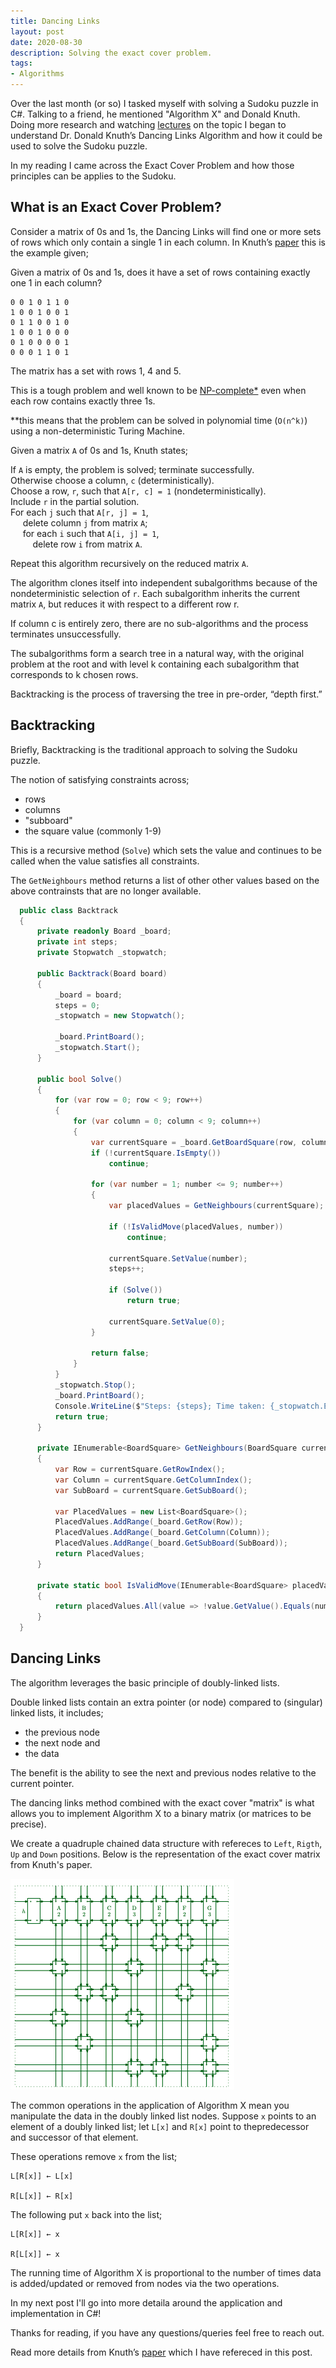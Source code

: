 ```yaml
---
title: Dancing Links
layout: post
date: 2020-08-30
description: Solving the exact cover problem.
tags:
- Algorithms
---
```


Over the last month (or so) I tasked myself with solving a Sudoku puzzle in C#. Talking to a friend, he mentioned "Algorithm X" 
and Donald Knuth. Doing more research and watching [lectures](https://www.youtube.com/watch?v=_cR9zDlvP88) on the topic I began 
to understand Dr. Donald Knuth’s Dancing Links Algorithm and how it could be used to solve the Sudoku puzzle.

In my reading I came across the Exact Cover Problem and how those principles can be applies to the Sudoku.


## What is an Exact Cover Problem?

Consider a matrix of 0s and 1s, the Dancing Links will find one or more sets of rows which only contain a single 1 in 
each column. In Knuth’s [paper](https://arxiv.org/abs/cs/0011047) this is the example given;

Given a matrix of 0s and 1s, does it have a set of rows containing exactly one 1 in each column?

```
0 0 1 0 1 1 0
1 0 0 1 0 0 1
0 1 1 0 0 1 0
1 0 0 1 0 0 0
0 1 0 0 0 0 1
0 0 0 1 1 0 1
```

The matrix has a set with rows 1, 4 and 5.

This is a tough problem and well known to be [NP-complete*](https://en.wikipedia.org/wiki/NP-completeness) 
even when each row contains exactly three 1s.

**this means that the problem can be solved in polynomial time (`O(n^k)`) using a non-deterministic Turing Machine.

Given a matrix `A` of 0s and 1s, Knuth states;

If `A` is empty, the problem is solved; terminate successfully.<br />
Otherwise choose a column, `c` (deterministically).<br />
Choose a row, `r`, such that `A[r, c] = 1` (nondeterministically).<br />
Include `r` in the partial solution.<br />
For each `j` such that `A[r, j] = 1`,<br />&nbsp;&nbsp;&nbsp;&nbsp;
  delete column `j` from matrix `A`;<br />&nbsp;&nbsp;&nbsp;&nbsp;
  for each `i` such that `A[i, j] = 1`,<br />&nbsp;&nbsp;&nbsp;&nbsp;&nbsp;&nbsp;&nbsp;&nbsp;
    delete row `i` from matrix `A`.

Repeat this algorithm recursively on the reduced matrix `A`.

The algorithm clones itself into independent subalgorithms because of the nondeterministic selection of `r`. Each subalgorithm 
inherits the current matrix `A`, but reduces it with respect to a different row r.

If column c is entirely zero, there are no sub-algorithms and the process terminates unsuccessfully.

The subalgorithms form a search tree in a natural way, with the original problem at the root and with level k containing 
each subalgorithm that corresponds to k chosen rows. 

Backtracking is the process of traversing the tree in pre-order, “depth first.”


## Backtracking

Briefly, Backtracking is the traditional approach to solving the Sudoku puzzle. 

The notion of satisfying constraints across;
- rows
- columns 
- "subboard"
- the square value (commonly 1-9)

This is a recursive method (`Solve`) which sets the value and continues to be called when the value satisfies all constraints.

The `GetNeighbours` method returns a list of other other values based on the above contrainsts that are no longer available.


``` csharp
  public class Backtrack
  {
      private readonly Board _board;
      private int steps;
      private Stopwatch _stopwatch;

      public Backtrack(Board board)
      {
          _board = board;
          steps = 0;
          _stopwatch = new Stopwatch();

          _board.PrintBoard();
          _stopwatch.Start();
      }

      public bool Solve()
      {
          for (var row = 0; row < 9; row++)
          {
              for (var column = 0; column < 9; column++)
              {
                  var currentSquare = _board.GetBoardSquare(row, column);
                  if (!currentSquare.IsEmpty())
                      continue;

                  for (var number = 1; number <= 9; number++)
                  {
                      var placedValues = GetNeighbours(currentSquare);

                      if (!IsValidMove(placedValues, number))
                          continue;

                      currentSquare.SetValue(number);
                      steps++;

                      if (Solve())
                          return true;

                      currentSquare.SetValue(0);
                  }

                  return false;
              }
          }
          _stopwatch.Stop();
          _board.PrintBoard();
          Console.WriteLine($"Steps: {steps}; Time taken: {_stopwatch.ElapsedMilliseconds}ms");
          return true;
      }

      private IEnumerable<BoardSquare> GetNeighbours(BoardSquare currentSquare)
      {
          var Row = currentSquare.GetRowIndex();
          var Column = currentSquare.GetColumnIndex();
          var SubBoard = currentSquare.GetSubBoard();

          var PlacedValues = new List<BoardSquare>();
          PlacedValues.AddRange(_board.GetRow(Row));
          PlacedValues.AddRange(_board.GetColumn(Column));
          PlacedValues.AddRange(_board.GetSubBoard(SubBoard));
          return PlacedValues;
      }

      private static bool IsValidMove(IEnumerable<BoardSquare> placedValues, int number)
      {
          return placedValues.All(value => !value.GetValue().Equals(number));
      }
  }
```

## Dancing Links

The algorithm leverages the basic principle of doubly-linked lists.

Double linked lists contain an extra pointer (or node) compared to (singular) linked lists, it includes; 
- the previous node 
- the next node and
- the data

The benefit is the ability to see the next and previous nodes relative to the current pointer.

The dancing links method combined with the exact cover "matrix" is what allows you to implement Algorithm X to a binary matrix 
(or matrices to be precise).

We create a quadruple chained data structure with refereces to `Left`, `Rigth`, `Up` and `Down` positions. Below is the 
representation of the exact cover matrix from Knuth's paper.

![matrix](./matrix.png)

The common operations in the application of Algorithm X mean you manipulate the data in the doubly linked list nodes. Suppose `x` 
points to an element of a doubly linked list; let `L[x]` and `R[x]` point to thepredecessor and successor of that element.

These operations remove `x` from the list;

```text
L[R[x]] ← L[x] 

R[L[x]] ← R[x]

```

The following put `x` back into the list;

```text
L[R[x]] ← x

R[L[x]] ← x

```

The running time of Algorithm X is proportional to the number of times data is added/updated or removed from nodes via the two operations.

In my next post I'll go into more detaila around the application and implementation in C#! 

Thanks for reading, if you have any questions/queries feel free to reach out. 

Read more details from Knuth’s [paper](https://arxiv.org/abs/cs/0011047) which I have refereced in this post.
